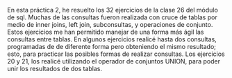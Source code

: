 En esta práctica 2, he resuelto los 32 ejercicios de la clase 26 del módulo de sql. 
Muchas de las consultas fueron realizada con cruce de tablas por medio de inner joins, left join, subconsultas, y operaciones de conjunto.
Estos ejercicios me han permitido manejar de una forma más ágil las consultas entre tablas.
En algunos ejercicios realicé hasta dos consultas, programadas de de diferente forma pero obteniendo el mismo resultado; esto, para practicar las posibles formas de realizar consultas.
Los ejercicios 20 y 21, los realicé utilizando el operador de conjuntos UNION, para poder unir los resultados de dos tablas.
